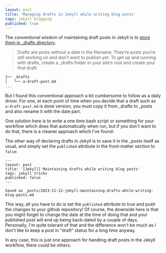 ```yaml
---
layout: post
title: 'Managing drafts in Jekyll while writing blog posts'
tags: jekyll blogging
published: true
---
```


The conventional wisdom of maintaining draft posts in Jekyll is to [store them in _drafts directory](https://jekyllrb.com/docs/posts/#drafts).

> Drafts are posts without a date in the filename. They’re posts you’re still working on and don’t want to publish yet. To get up and running with drafts, create a _drafts folder in your site’s root and create your first draft:

```bash
├── _drafts
│   └── a-draft-post.md
...
```

But I found this conventional approach a bit cumbersome to follow as a daily driver. For one, at each point of time when you decide that a draft such as `a-draft-post.md` is done version, you must copy it from _drafts to _posts and also rename it with the date part.

One solution here is to write a one time bash script or something for your workflow which does that automatically when run, but if you don't want to do that, there is a cleaner approach which I've found:

The other way of declaring drafts in Jekyll is to save it in the _posts itself as usual, and simply set the `published` attribute in the front-matter section to `false`:

```
---
layout: post
title: '[Jekyll] Maintaining drafts while writing blog posts'
tags: jekyll tricks
published: false
---

Saved as _posts/2023-11-12-jekyll-maintaining-drafts-while-writing-blog-posts.md
```

This way, all you have to do is set the `published` attribute to true and push the changes to your github repository! Of course, the downside here is that you might forget to change the date at the time of doing that and your published post will end up being back-dated by a couple of days. Personally, I'm quite tolerant of that and the difference won't be much as I don't like to keep a post in "draft" status for a long time anyway.

In any case, this is just one approach for handling draft posts in the Jekyll workflow, there could be others.